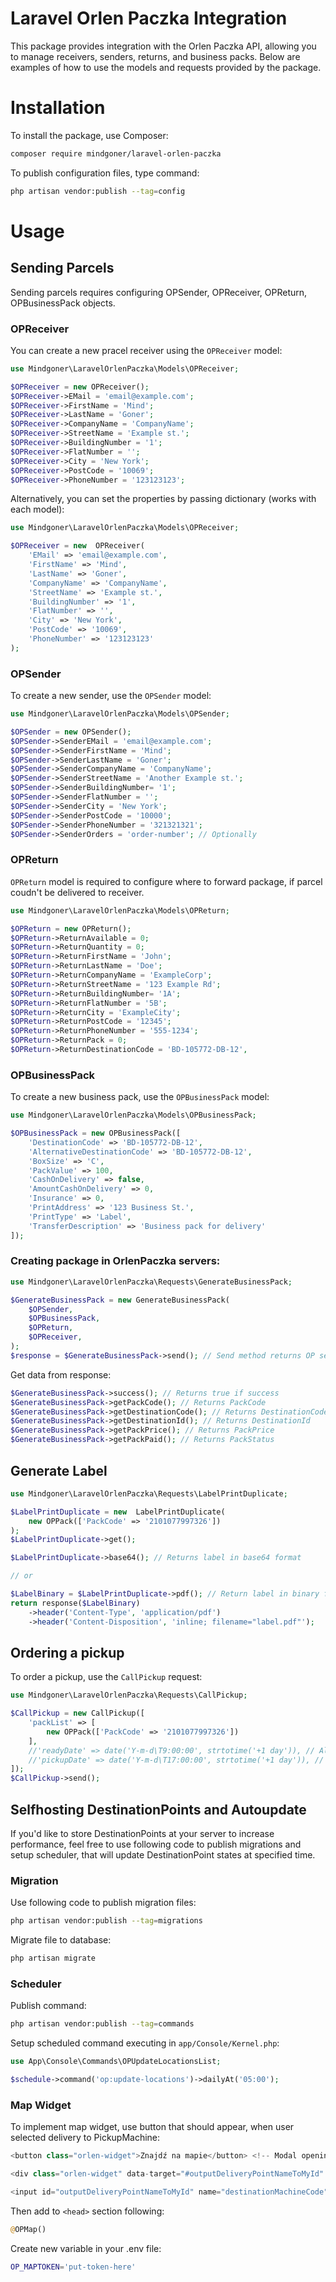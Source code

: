 # Laravel Orlen Paczka Integration

This package provides integration with the Orlen Paczka API, allowing you to manage receivers, senders, returns, and business packs. Below are examples of how to use the models and requests provided by the package.

# Installation

To install the package, use Composer:

```bash
composer require mindgoner/laravel-orlen-paczka
```

To publish configuration files, type command:
```bash
php artisan vendor:publish --tag=config
```

# Usage
## Sending Parcels

Sending parcels requires configuring OPSender, OPReceiver, OPReturn, OPBusinessPack objects.

### OPReceiver

You can create a new pracel receiver using the `OPReceiver` model:
```php
use Mindgoner\LaravelOrlenPaczka\Models\OPReceiver;

$OPReceiver = new OPReceiver();
$OPReceiver->EMail = 'email@example.com';
$OPReceiver->FirstName = 'Mind';
$OPReceiver->LastName = 'Goner';
$OPReceiver->CompanyName = 'CompanyName';
$OPReceiver->StreetName = 'Example st.';
$OPReceiver->BuildingNumber = '1';
$OPReceiver->FlatNumber = '';
$OPReceiver->City = 'New York';
$OPReceiver->PostCode = '10069';
$OPReceiver->PhoneNumber = '123123123';
```
Alternatively, you can set the properties by passing dictionary (works with each model):
```php
use Mindgoner\LaravelOrlenPaczka\Models\OPReceiver;

$OPReceiver = new  OPReceiver(
	'EMail' => 'email@example.com',
	'FirstName' => 'Mind',
	'LastName' => 'Goner',
	'CompanyName' => 'CompanyName',
	'StreetName' => 'Example st.',
	'BuildingNumber' => '1',
	'FlatNumber' => '',
	'City' => 'New York',
	'PostCode' => '10069',
	'PhoneNumber' => '123123123'
);
```

### OPSender
To create a new sender, use the `OPSender` model:

```php
use Mindgoner\LaravelOrlenPaczka\Models\OPSender;

$OPSender = new OPSender();
$OPSender->SenderEMail = 'email@example.com';
$OPSender->SenderFirstName = 'Mind';
$OPSender->SenderLastName = 'Goner';
$OPSender->SenderCompanyName = 'CompanyName';
$OPSender->SenderStreetName = 'Another Example st.';
$OPSender->SenderBuildingNumber= '1';
$OPSender->SenderFlatNumber = '';
$OPSender->SenderCity = 'New York';
$OPSender->SenderPostCode = '10000';
$OPSender->SenderPhoneNumber = '321321321';
$OPSender->SenderOrders = 'order-number'; // Optionally
```

### OPReturn
`OPReturn` model is required to configure where to forward package, if parcel coudn't be delivered to receiver.
```php
use Mindgoner\LaravelOrlenPaczka\Models\OPReturn;

$OPReturn = new OPReturn();
$OPReturn->ReturnAvailable = 0;
$OPReturn->ReturnQuantity = 0;
$OPReturn->ReturnFirstName = 'John';
$OPReturn->ReturnLastName = 'Doe';
$OPReturn->ReturnCompanyName = 'ExampleCorp';
$OPReturn->ReturnStreetName = '123 Example Rd';
$OPReturn->ReturnBuildingNumber= '1A';
$OPReturn->ReturnFlatNumber = '5B';
$OPReturn->ReturnCity = 'ExampleCity';
$OPReturn->ReturnPostCode = '12345';
$OPReturn->ReturnPhoneNumber = '555-1234';
$OPReturn->ReturnPack = 0;
$OPReturn->ReturnDestinationCode = 'BD-105772-DB-12',
```
### OPBusinessPack
To create a new business pack, use the `OPBusinessPack` model:
```php
use Mindgoner\LaravelOrlenPaczka\Models\OPBusinessPack;

$OPBusinessPack = new OPBusinessPack([
	'DestinationCode' => 'BD-105772-DB-12',
	'AlternativeDestinationCode' => 'BD-105772-DB-12',
	'BoxSize' => 'C',
	'PackValue' => 100,
	'CashOnDelivery' => false,
	'AmountCashOnDelivery' => 0,
	'Insurance' => 0,
	'PrintAddress' => '123 Business St.',
	'PrintType' => 'Label',
	'TransferDescription' => 'Business pack for delivery'
]);
```

### Creating package in OrlenPaczka servers:
```php
use Mindgoner\LaravelOrlenPaczka\Requests\GenerateBusinessPack;

$GenerateBusinessPack = new GenerateBusinessPack(
	$OPSender,
	$OPBusinessPack,
	$OPReturn,
	$OPReceiver,
);
$response = $GenerateBusinessPack->send(); // Send method returns OP server's Response
```
Get data from response:
```php
$GenerateBusinessPack->success(); // Returns true if success
$GenerateBusinessPack->getPackCode(); // Returns PackCode
$GenerateBusinessPack->getDestinationCode(); // Returns DestinationCode
$GenerateBusinessPack->getDestinationId(); // Returns DestinationId
$GenerateBusinessPack->getPackPrice(); // Returns PackPrice
$GenerateBusinessPack->getPackPaid(); // Returns PackStatus
```

## Generate Label

```php
use Mindgoner\LaravelOrlenPaczka\Requests\LabelPrintDuplicate;

$LabelPrintDuplicate = new  LabelPrintDuplicate(
	new OPPack(['PackCode' => '2101077997326'])
);
$LabelPrintDuplicate->get();

$LabelPrintDuplicate->base64(); // Returns label in base64 format

// or

$LabelBinary = $LabelPrintDuplicate->pdf(); // Return label in binary format
return response($LabelBinary)
    ->header('Content-Type', 'application/pdf')
    ->header('Content-Disposition', 'inline; filename="label.pdf"');

```


## Ordering a pickup
To order a pickup, use the `CallPickup` request:
```php
use Mindgoner\LaravelOrlenPaczka\Requests\CallPickup;

$CallPickup = new CallPickup([
    'packList' => [
        new OPPack(['PackCode' => '2101077997326'])
    ],
    //'readyDate' => date('Y-m-d\T9:00:00', strtotime('+1 day')), // Alternatively (must be in the future)
    //'pickupDate' => date('Y-m-d\T17:00:00', strtotime('+1 day')), // Alternatively (must be in the future)
]);
$CallPickup->send();
```


## Selfhosting DestinationPoints and Autoupdate 

If you'd like to store DestinationPoints at your server to increase performance, feel free to use following code to publish migrations and setup scheduler, that will update DestinationPoint states at specified time.

### Migration

Use following code to publish migration files:
```bash
php artisan vendor:publish --tag=migrations
```
Migrate file to database:
```bash
php artisan migrate
```

### Scheduler
Publish command:
```bash
php artisan vendor:publish --tag=commands
```
Setup scheduled command executing in `app/Console/Kernel.php`:
```php
use App\Console\Commands\OPUpdateLocationsList;

$schedule->command('op:update-locations')->dailyAt('05:00');
```

### Map Widget
To implement map widget, use button that should appear, when user selected delivery to PickupMachine:
```php
<button class="orlen-widget">Znajdź na mapie</button> <!-- Modal opening -->

<div class="orlen-widget" data-target="#outputDeliveryPointNameToMyId" style="height: 100%;"></div> <!-- Widget -->

<input id="outputDeliveryPointNameToMyId" name="destinationMachineCode">
```
Then add to `<head>` section following:
```php
@OPMap()
```
Create new variable in your .env file: 
```bash
OP_MAPTOKEN='put-token-here'
```